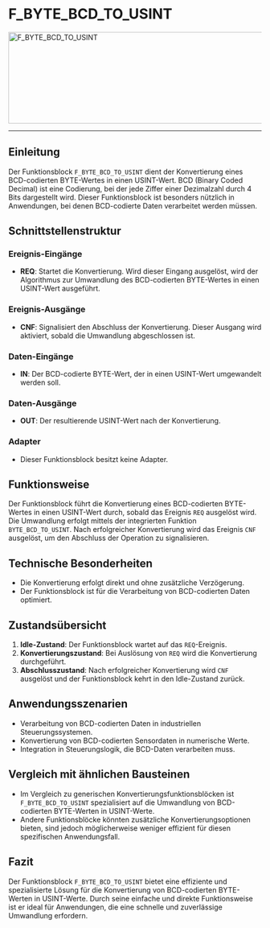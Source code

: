 # F_BYTE_BCD_TO_USINT

<img width="1290" height="182" alt="F_BYTE_BCD_TO_USINT" src="https://github.com/user-attachments/assets/1877ce9e-1601-4cea-921e-6a7288e635b6" />

* * * * * * * * * *
## Einleitung
Der Funktionsblock `F_BYTE_BCD_TO_USINT` dient der Konvertierung eines BCD-codierten BYTE-Wertes in einen USINT-Wert. BCD (Binary Coded Decimal) ist eine Codierung, bei der jede Ziffer einer Dezimalzahl durch 4 Bits dargestellt wird. Dieser Funktionsblock ist besonders nützlich in Anwendungen, bei denen BCD-codierte Daten verarbeitet werden müssen.

## Schnittstellenstruktur
### **Ereignis-Eingänge**
- **REQ**: Startet die Konvertierung. Wird dieser Eingang ausgelöst, wird der Algorithmus zur Umwandlung des BCD-codierten BYTE-Wertes in einen USINT-Wert ausgeführt.

### **Ereignis-Ausgänge**
- **CNF**: Signalisiert den Abschluss der Konvertierung. Dieser Ausgang wird aktiviert, sobald die Umwandlung abgeschlossen ist.

### **Daten-Eingänge**
- **IN**: Der BCD-codierte BYTE-Wert, der in einen USINT-Wert umgewandelt werden soll.

### **Daten-Ausgänge**
- **OUT**: Der resultierende USINT-Wert nach der Konvertierung.

### **Adapter**
- Dieser Funktionsblock besitzt keine Adapter.

## Funktionsweise
Der Funktionsblock führt die Konvertierung eines BCD-codierten BYTE-Wertes in einen USINT-Wert durch, sobald das Ereignis `REQ` ausgelöst wird. Die Umwandlung erfolgt mittels der integrierten Funktion `BYTE_BCD_TO_USINT`. Nach erfolgreicher Konvertierung wird das Ereignis `CNF` ausgelöst, um den Abschluss der Operation zu signalisieren.

## Technische Besonderheiten
- Die Konvertierung erfolgt direkt und ohne zusätzliche Verzögerung.
- Der Funktionsblock ist für die Verarbeitung von BCD-codierten Daten optimiert.

## Zustandsübersicht
1. **Idle-Zustand**: Der Funktionsblock wartet auf das `REQ`-Ereignis.
2. **Konvertierungszustand**: Bei Auslösung von `REQ` wird die Konvertierung durchgeführt.
3. **Abschlusszustand**: Nach erfolgreicher Konvertierung wird `CNF` ausgelöst und der Funktionsblock kehrt in den Idle-Zustand zurück.

## Anwendungsszenarien
- Verarbeitung von BCD-codierten Daten in industriellen Steuerungssystemen.
- Konvertierung von BCD-codierten Sensordaten in numerische Werte.
- Integration in Steuerungslogik, die BCD-Daten verarbeiten muss.

## Vergleich mit ähnlichen Bausteinen
- Im Vergleich zu generischen Konvertierungsfunktionsblöcken ist `F_BYTE_BCD_TO_USINT` spezialisiert auf die Umwandlung von BCD-codierten BYTE-Werten in USINT-Werte.
- Andere Funktionsblöcke könnten zusätzliche Konvertierungsoptionen bieten, sind jedoch möglicherweise weniger effizient für diesen spezifischen Anwendungsfall.

## Fazit
Der Funktionsblock `F_BYTE_BCD_TO_USINT` bietet eine effiziente und spezialisierte Lösung für die Konvertierung von BCD-codierten BYTE-Werten in USINT-Werte. Durch seine einfache und direkte Funktionsweise ist er ideal für Anwendungen, die eine schnelle und zuverlässige Umwandlung erfordern.
